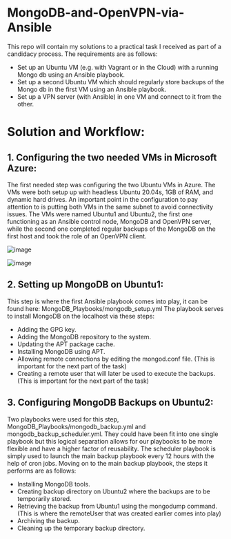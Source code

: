# MongoDB-and-OpenVPN-via-Ansible
This repo will contain my solutions to a practical task I received as part of a candidacy process.
The requirements are as follows:
- Set up an Ubuntu VM (e.g. with Vagrant or in the Cloud) with a running Mongo db using an Ansible playbook.
- Set up a second Ubuntu VM which should regularly store backups of the Mongo db in the first VM using an Ansible playbook.
- Set up a VPN server (with Ansible) in one VM and connect to it from the other.

# Solution and Workflow:
## 1. Configuring the two needed VMs in Microsoft Azure:

   The first needed step was configuring the two Ubuntu VMs in Azure. The VMs were both setup up with headless Ubuntu 20.04s, 1GB of RAM, and dynamic hard drives.
   An important point in the configuration to pay attention to is putting both VMs in the same subnet to avoid connectivity issues. The VMs were named Ubuntu1 and Ubuntu2, the first one functioning as
   an Ansible control node, MongoDB and OpenVPN server, while the second one completed regular backups of the MongoDB on the first host and took the role of an OpenVPN client.

   ![image](https://github.com/philiphristoff/MongoDB-and-OpenVPN-via-Ansible/assets/110902715/a9025d4e-3aec-4e01-9314-f2cd2bd1f9d2)

   ![image](https://github.com/philiphristoff/MongoDB-and-OpenVPN-via-Ansible/assets/110902715/d38e7a5b-befb-4805-85fb-91569b5e3792)



## 2. Setting up MongoDB on Ubuntu1:
 
   This step is where the first Ansible playbook comes into play, it can be found here: MongoDB_Playbooks/mongodb_setup.yml
   The playbook serves to install MongoDB on the localhost via these steps:
   - Adding the GPG key.
   - Adding the MongoDB repository to the system.
   - Updating the APT package cache.
   - Installing MongoDB using APT.
   - Allowing remote connections by editing the mongod.conf file. (This is important for the next part of the task)
   - Creating a remote user that will later be used to execute the backups. (This is important for the next part of the task)

## 3. Configuring MongoDB Backups on Ubuntu2:
 
   Two playbooks were used for this step, MongoDB_Playbooks/mongodb_backup.yml and mongodb_backup_scheduler.yml. They could have been fit into one single playbook but this logical separation allows
   for our playbooks to be more flexible and have a higher factor of reusability.
   The scheduler playbook is simply used to launch the main backup playbook every 12 hours with the help of cron jobs. Moving on to the main backup playbook, the steps it performs are as follows:
   - Installing MongoDB tools.
   - Creating backup directory on Ubuntu2 where the backups are to be temporarily stored.
   - Retrieving the backup from Ubuntu1 using the mongodump command. (This is where the remoteUser that was created earlier comes into play)
   - Archiving the backup.
   - Cleaning up the temporary backup directory.
